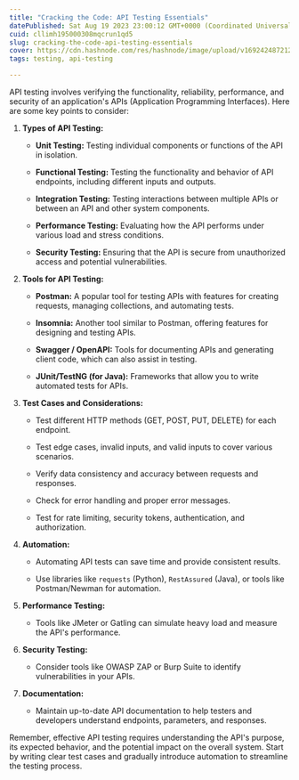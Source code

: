 ```yaml
---
title: "Cracking the Code: API Testing Essentials"
datePublished: Sat Aug 19 2023 23:00:12 GMT+0000 (Coordinated Universal Time)
cuid: cllimh195000308mqcrun1qd5
slug: cracking-the-code-api-testing-essentials
cover: https://cdn.hashnode.com/res/hashnode/image/upload/v1692424872123/0f8eca3c-abb0-44bc-8af7-9720119c894a.avif
tags: testing, api-testing

---
```


API testing involves verifying the functionality, reliability, performance, and security of an application's APIs (Application Programming Interfaces). Here are some key points to consider:

1. **Types of API Testing:**
    
    * **Unit Testing:** Testing individual components or functions of the API in isolation.
        
    * **Functional Testing:** Testing the functionality and behavior of API endpoints, including different inputs and outputs.
        
    * **Integration Testing:** Testing interactions between multiple APIs or between an API and other system components.
        
    * **Performance Testing:** Evaluating how the API performs under various load and stress conditions.
        
    * **Security Testing:** Ensuring that the API is secure from unauthorized access and potential vulnerabilities.
        
2. **Tools for API Testing:**
    
    * **Postman:** A popular tool for testing APIs with features for creating requests, managing collections, and automating tests.
        
    * **Insomnia:** Another tool similar to Postman, offering features for designing and testing APIs.
        
    * **Swagger / OpenAPI:** Tools for documenting APIs and generating client code, which can also assist in testing.
        
    * **JUnit/TestNG (for Java):** Frameworks that allow you to write automated tests for APIs.
        
3. **Test Cases and Considerations:**
    
    * Test different HTTP methods (GET, POST, PUT, DELETE) for each endpoint.
        
    * Test edge cases, invalid inputs, and valid inputs to cover various scenarios.
        
    * Verify data consistency and accuracy between requests and responses.
        
    * Check for error handling and proper error messages.
        
    * Test for rate limiting, security tokens, authentication, and authorization.
        
4. **Automation:**
    
    * Automating API tests can save time and provide consistent results.
        
    * Use libraries like `requests` (Python), `RestAssured` (Java), or tools like Postman/Newman for automation.
        
5. **Performance Testing:**
    
    * Tools like JMeter or Gatling can simulate heavy load and measure the API's performance.
        
6. **Security Testing:**
    
    * Consider tools like OWASP ZAP or Burp Suite to identify vulnerabilities in your APIs.
        
7. **Documentation:**
    
    * Maintain up-to-date API documentation to help testers and developers understand endpoints, parameters, and responses.
        

Remember, effective API testing requires understanding the API's purpose, its expected behavior, and the potential impact on the overall system. Start by writing clear test cases and gradually introduce automation to streamline the testing process.